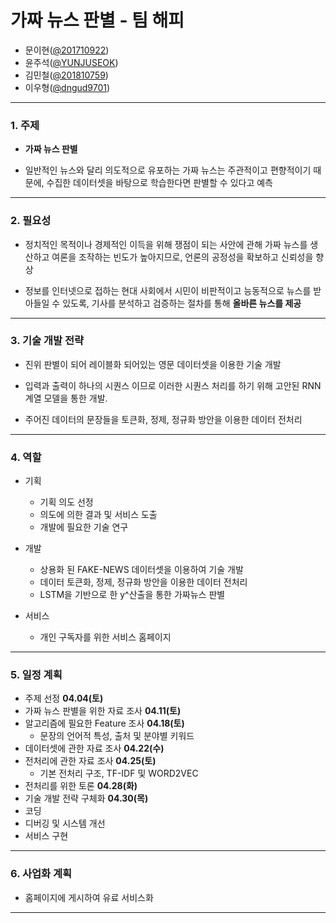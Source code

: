 
# 가짜 뉴스 판별 - 팀 해피
- 문이현([@201710922](https://github.com/201710922))
- 윤주석([@YUNJUSEOK](https://github.com/YUNJUSEOK))
- 김민철([@201810759](https://github.com/201810759))
- 이우형([@dngud9701](https://github.com/dngud9701))
 
---

### 1. 주제
- __가짜 뉴스 판별__

- 일반적인 뉴스와 달리 의도적으로 유포하는 가짜 뉴스는 주관적이고 편향적이기 때문에, 수집한 데이터셋을 바탕으로 학습한다면 판별할 수 있다고 예측

---

### 2. 필요성

- 정치적인 목적이나 경제적인 이득을 위해 쟁점이 되는 사안에 관해 가짜 뉴스를 생산하고 여론을 조작하는 빈도가 높아지므로, 언론의 공정성을 확보하고 신뢰성을 향상

- 정보를 인터넷으로 접하는 현대 사회에서 시민이 비판적이고 능동적으로 뉴스를 받아들일 수 있도록, 기사를 분석하고 검증하는 절차를 통해 __올바른 뉴스를 제공__

---

### 3. 기술 개발 전략

- 진위 판별이 되어 레이블화 되어있는 영문 데이터셋을 이용한 기술 개발

- 입력과 출력이 하나의 시퀀스 이므로 이러한 시퀀스 처리를 하기 위해 고안된 RNN 계열 모델을 통한 개발.

- 주어진 데이터의 문장들을 토큰화, 정제, 정규화 방안을 이용한 데이터 전처리

---

### 4. 역할

- 기획

  - 기획 의도 선정
  - 의도에 의한 결과 및 서비스 도출
  - 개발에 필요한 기술 연구

- 개발 
  - 상용화 된 FAKE-NEWS 데이터셋을 이용하여 기술 개발
  - 데이터 토큰화, 정제, 정규화 방안을 이용한 데이터 전처리
  - LSTM을 기반으로 한 y^산출을 통한 가짜뉴스 판별
 

- 서비스 
   - 개인 구독자를 위한 서비스 홈페이지

---

### 5. 일정 계획

- 주제 선정  __04.04(토)__
- 가짜 뉴스 판별을 위한 자료 조사  __04.11(토)__
- 알고리즘에 필요한 Feature 조사  __04.18(토)__
  - 문장의 언어적 특성, 출처 및 분야별 키워드
- 데이터셋에 관한 자료 조사  __04.22(수)__
- 전처리에 관한 자료 조사  __04.25(토)__
  - 기본 전처리 구조, TF-IDF 및 WORD2VEC
- 전처리를 위한 토론  __04.28(화)__
- 기술 개발 전략 구체화  __04.30(목)__
- 코딩
- 디버깅 및 시스템 개선
- 서비스 구현

---

### 6. 사업화 계획

- 홈페이지에 게시하여 유료 서비스화

---
